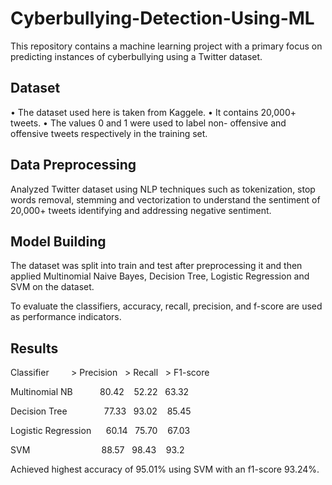 # Cyberbullying-Detection-Using-ML
This repository contains a machine learning project with a primary focus on predicting instances of cyberbullying using a Twitter dataset.

## Dataset

• The dataset used here is taken from Kaggele.
• It contains 20,000+ tweets.
• The values 0 and 1 were used to label non- offensive and offensive tweets respectively in the training set. 

## Data Preprocessing

Analyzed Twitter dataset using NLP techniques such as tokenization, stop words removal, stemming and vectorization to understand the sentiment of 20,000+ tweets
identifying and addressing negative sentiment. 

## Model Building

The dataset was split into train and test after preprocessing it and then applied Multinomial Naive Bayes, Decision Tree, Logistic 
Regression and SVM on the dataset. 

To evaluate the classifiers, accuracy, recall, precision, and f-score are used as performance indicators.

## Results 

Classifier           &nbsp;&nbsp;&nbsp;&nbsp;&nbsp;&nbsp;&nbsp;&nbsp;> Precision &nbsp;      > Recall  &nbsp;     > F1-score

Multinomial NB      &nbsp;&nbsp;&nbsp;&nbsp;&nbsp;&nbsp;&nbsp;&nbsp;&nbsp; 80.42                           &nbsp;&nbsp; 52.22        &nbsp;&nbsp;63.32

Decision Tree        &nbsp;&nbsp;&nbsp;&nbsp;&nbsp;&nbsp;&nbsp;&nbsp;&nbsp;&nbsp;&nbsp;&nbsp;&nbsp;&nbsp;77.33         &nbsp;&nbsp;93.02         &nbsp;&nbsp;&nbsp;85.45

Logistic Regression    &nbsp;&nbsp;&nbsp;&nbsp;&nbsp;60.14         &nbsp;&nbsp;75.70        &nbsp;&nbsp; 67.03

SVM   &nbsp;&nbsp;&nbsp;&nbsp;&nbsp;&nbsp;&nbsp;&nbsp;&nbsp;&nbsp;&nbsp;&nbsp;&nbsp;&nbsp;&nbsp;&nbsp;&nbsp;&nbsp;&nbsp;&nbsp;&nbsp;&nbsp;&nbsp;&nbsp;&nbsp;&nbsp;&nbsp;&nbsp;88.57         &nbsp;&nbsp;98.43         &nbsp;&nbsp;&nbsp;93.2

Achieved highest accuracy of 95.01% using SVM with an f1-score 93.24%.
